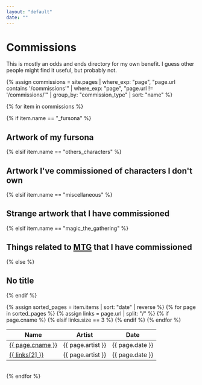 ```yaml
---
layout: "default"
date: ""
---
```


# Commissions

This is mostly an odds and ends directory for my own benefit. I guess other people might find it useful, but probably not.

{% assign commissions = site.pages
	| where_exp: "page", "page.url contains '/commissions'" 
	| where_exp: "page", "page.url != '/commissions/'"
	| group_by: "commission_type"
	| sort: "name"
%}

<!-- Loop over all the possible commissions and build tables for each type -->
{% for item in commissions %}

{% if item.name == "_fursona" %}
## Artwork of my fursona
{% elsif item.name == "others_characters" %}
## Artwork I've commissioned of characters I don't own
{% elsif item.name == "miscellaneous" %}
## Strange artwork that I have commissioned
{% elsif item.name == "magic_the_gathering" %}
## Things related to [MTG](https://en.wikipedia.org/wiki/Magic%3A_The_Gathering) that I have commissioned
{% else %}
## No title
{% endif %}

<!-- End the header and start the table for this type -->
<table>
	<thead>
		<tr>
			<th>Name</th>
			<th>Artist</th>
			<th>Date</th>
		</tr>
	</thead>
	<tbody>
		{% assign sorted_pages = item.items | sort: "date" | reverse %}
		{% for page in sorted_pages %}
			{% assign links = page.url | split: "/" %}
			{% if page.cname %} <!-- Include if there is a custom name -->
				<tr>
					<td><a href="{{ page.url }}" target="_self">{{ page.cname }}</a></td>
					<td>{{ page.artist }}</td>
					<td>{{ page.date }}</td>
				</tr>
			{% elsif links.size == 3 %} <!-- Size of 3 only includes first level directories -->
				<tr>
					<td><a href="{{ page.url }}" target="_self">{{ links[2] }}</a></td>
					<td>{{ page.artist }}</td>
					<td>{{ page.date }}</td>
				</tr>
			{% endif %}
		{% endfor %}
	</tbody>
</table>
<br/>
{% endfor %}
